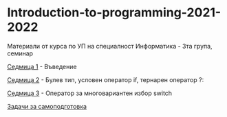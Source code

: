 # Introduction-to-programming-2021-2022

Материали от курса по УП на специалност Информатика - 3та група, семинар

[Седмица 1](https://github.com/AleksandrinaKovachka/Introduction-to-programming-2021-2022/tree/main/Week01) - Въведение

[Седмица 2](https://github.com/AleksandrinaKovachka/Introduction-to-programming-2021-2022/tree/main/Week02) - Булев тип, условен оператор if, тернарен оператор ?:

[Седмица 3](https://github.com/AleksandrinaKovachka/Introduction-to-programming-2021-2022/tree/main/Week03) - Оператор за многовариантен избор switch

[Задачи за самоподготовка](https://github.com/AleksandrinaKovachka/Introduction-to-programming-2021-2022/tree/main/Exercises)
